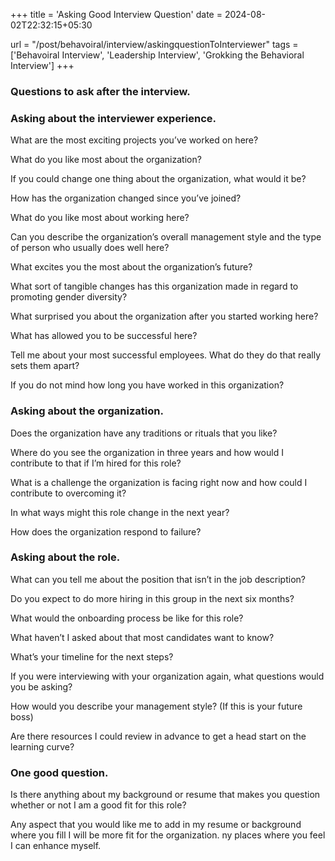 +++
title = 'Asking Good Interview Question'
date = 2024-08-02T22:32:15+05:30

url = "/post/behavoiral/interview/askingquestionToInterviewer"
tags = ['Behavoiral Interview', 'Leadership Interview', 'Grokking the Behavioral Interview']
+++

### Questions to ask after the interview.

### Asking about the interviewer experience.

What are the most exciting projects you’ve worked on here?

What do you like most about the organization?

If you could change one thing about the organization, what would it be?

How has the organization changed since you’ve joined?

What do you like most about working here?

Can you describe the organization’s overall management style and the type of person who usually does well here?

What excites you the most about the organization’s future?

What sort of tangible changes has this organization made in regard to promoting gender diversity?

What surprised you about the organization after you started working here?

What has allowed you to be successful here?

Tell me about your most successful employees. What do they do that really sets them apart?

If you do not mind how long you have worked in this organization?

### Asking about the organization.

Does the organization have any traditions or rituals that you like?

Where do you see the organization in three years and how would I contribute to that if I’m hired for this role?

What is a challenge the organization is facing right now and how could I contribute to overcoming it?

In what ways might this role change in the next year?

How does the organization respond to failure?

### Asking about the role.

What can you tell me about the position that isn’t in the job description?

Do you expect to do more hiring in this group in the next six months?

What would the onboarding process be like for this role?

What haven’t I asked about that most candidates want to know?

What’s your timeline for the next steps?

If you were interviewing with your organization again, what questions would you be asking?

How would you describe your management style? (If this is your future boss)

Are there resources I could review in advance to get a head start on the learning curve?

### One good question.

Is there anything about my background or resume that makes you question whether or not I am a good fit for this role?

Any aspect that you would like me to add in my resume or background where you fill I will be more fit for the
organization. ny places where you feel I can enhance myself.